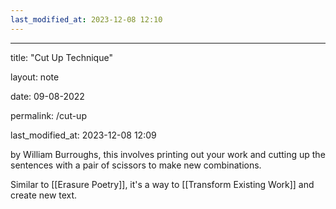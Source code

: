 ```yaml
---
last_modified_at: 2023-12-08 12:10
---
```

---

title: "Cut Up Technique"

layout: note

date: 09-08-2022

permalink: /cut-up

last_modified_at: 2023-12-08 12:09

by William Burroughs, this involves printing out your work and cutting up the sentences with a pair of scissors to make new combinations.

Similar to [[Erasure Poetry]], it's a way to [[Transform Existing Work]] and create new text.
